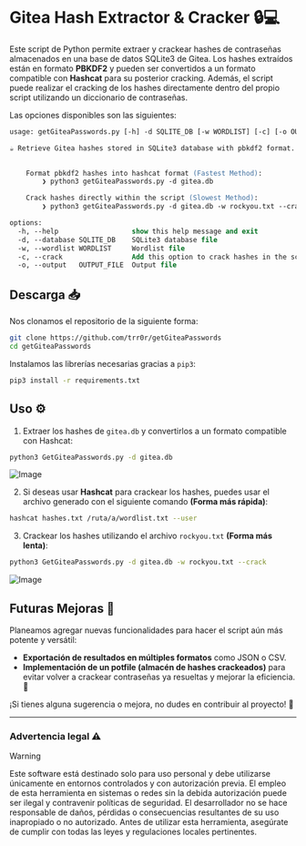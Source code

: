 # Gitea Hash Extractor & Cracker 🔒💻

Este script de Python permite extraer y crackear hashes de contraseñas almacenados en una base de datos SQLite3 de Gitea. Los hashes extraídos están en formato **PBKDF2** y pueden ser convertidos a un formato compatible con **Hashcat** para su posterior cracking. Además, el script puede realizar el cracking de los hashes directamente dentro del propio script utilizando un diccionario de contraseñas.

Las opciones disponibles son las siguientes:

```ps
usage: getGiteaPasswords.py [-h] -d SQLITE_DB [-w WORDLIST] [-c] [-o OUTPUT_FILE]

☕ Retrieve Gitea hashes stored in SQLite3 database with pbkdf2 format. ☕ 
 

	Format pbkdf2 hashes into hashcat format (Fastest Method):
		❯ python3 getGiteaPasswords.py -d gitea.db

	Crack hashes directly within the script (Slowest Method):
		❯ python3 getGiteaPasswords.py -d gitea.db -w rockyou.txt --crack

options:
  -h, --help                  show this help message and exit
  -d, --database SQLITE_DB    SQLite3 database file
  -w, --wordlist WORDLIST     Wordlist file
  -c, --crack                 Add this option to crack hashes in the script
  -o, --output   OUTPUT_FILE  Output file                                   (default = hashes.txt)
```

## Descarga 📥

Nos clonamos el repositorio de la siguiente forma:
```bash
git clone https://github.com/trr0r/getGiteaPasswords
cd getGiteaPasswords
```

Instalamos las librerías necesarias gracias a `pip3`:
```bash
pip3 install -r requirements.txt
```

## Uso ⚙️

1. Extraer los hashes de `gitea.db` y convertirlos a un formato compatible con Hashcat:

```bash
python3 GetGiteaPasswords.py -d gitea.db
```

![Image](https://github.com/user-attachments/assets/184ac117-a141-4a0b-bdbb-b3575d16c4cc)

2. Si deseas usar **Hashcat** para crackear los hashes, puedes usar el archivo generado con el siguiente comando **(Forma más rápida)**:

```bash
hashcat hashes.txt /ruta/a/wordlist.txt --user
```

3. Crackear los hashes utilizando el archivo `rockyou.txt` **(Forma más lenta)**:

```bash
python3 GetGiteaPasswords.py -d gitea.db -w rockyou.txt --crack
```

![Image](https://github.com/user-attachments/assets/d89bde31-eaef-4580-a823-9a2baf24baaf)

## Futuras Mejoras 🚀

Planeamos agregar nuevas funcionalidades para hacer el script aún más potente y versátil:

- **Exportación de resultados en múltiples formatos** como JSON o CSV.
- **Implementación de un potfile (almacén de hashes crackeados)** para evitar volver a crackear contraseñas ya resueltas y mejorar la eficiencia. 🚀

¡Si tienes alguna sugerencia o mejora, no dudes en contribuir al proyecto! 🎉

---
### Advertencia legal ⚠️

> [!WARNING]
> Este software está destinado solo para uso personal y debe utilizarse únicamente en entornos controlados y con autorización previa. El empleo de esta herramienta en sistemas o redes sin la debida autorización puede ser ilegal y contravenir políticas de seguridad. El desarrollador no se hace responsable de daños, pérdidas o consecuencias resultantes de su uso inapropiado o no autorizado. Antes de utilizar esta herramienta, asegúrate de cumplir con todas las leyes y regulaciones locales pertinentes.